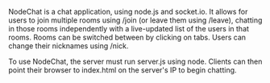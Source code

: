 NodeChat is a chat application, using node.js and socket.io.  It allows for users to join multiple rooms using /join (or leave them using /leave), chatting in those rooms independently with a live-updated list of the users in that rooms.  Rooms can be switched between by clicking on tabs.  Users can change their nicknames using /nick.

To use NodeChat, the server must run server.js using node.  Clients can then point their browser to index.html on the server's IP to begin chatting.